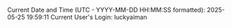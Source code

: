 Current Date and Time (UTC - YYYY-MM-DD HH:MM:SS formatted): 2025-05-25 19:59:11
Current User's Login: luckyaiman
